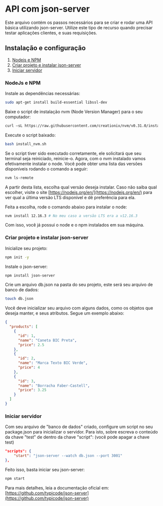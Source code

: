 # API com json-server

Este arquivo contém os passos necessários para se criar e rodar uma API básica utilizando json-server.
Utilize este tipo de recurso quando precisar testar aplicações clientes, e suas requisições.

## Instalação e configuração

 1. [Nodejs e NPM](#nodejs-e-npm)
 2. [Criar projeto e instalar json-server](#criar-projeto-e-instalar-json-server)
 3. [Iniciar servidor](#iniciar-servidor)



### NodeJs e NPM

Instale as dependências necessárias:

```bash
sudo apt-get install build-essential libssl-dev
```

Baixe o script de instalação nvm (Node Version Manager) para o seu computador:

```bash
curl –sL https://raw.githubusercontent.com/creationix/nvm/v0.31.0/install.sh -o install_nvm.sh
```

Execute o script baixado:

```bash
bash install_nvm.sh
```

Se o script tiver sido executado corretamente, ele solicitará que seu terminal seja reiniciado, reinicie-o.
Agora, com o nvm instalado vamos efetivamente instalar o node. Você pode obter uma lista das versões disponíveis rodando o comando a seguir:

```bash
nvm ls-remote
```

A partir desta lista, escolha qual versão deseja instalar.
Caso não saiba qual escolher, visite o site [https://nodejs.org/en/](https://nodejs.org/en/) para ver qual a última versão LTS disponível e dê preferência para ela.

Feita a escolha, rode o comando abaixo para instalar o node:

```bash
nvm install 12.16.3 # No meu caso a versão LTS era a v12.16.3
```

Com isso, você já possui o node e o npm instalados em sua máquina.

### Criar projeto e instalar json-server

Inicialize seu projeto:

```bash
npm init -y
```

Instale o json-server:

```bash
npm install json-server
```

Crie um arquivo db.json na pasta do seu projeto, este será seu arquivo de banco de dados:

```bash
touch db.json
```

Você deve inicializar seu arquivo com alguns dados, como os objetos que deseja manter, e seus atributos. Segue um exemplo abaixo:

```json
{
  "products": [
    {
      "id": 1,
      "name": "Caneta BIC Preta",
      "price": 2.5
    },
    {
      "id": 2,
      "name": "Marca Texto BIC Verde",
      "price": 4
    },
    {
      "id": 3,
      "name": "Borracha Faber-Castell",
      "price": 3.25
    }
  ]
}
```

### Iniciar servidor

Com seu arquivo de "banco de dados" criado, configure um script no seu package.json para inicializar o servidor.
Para isto, sobre escreva o conteúdo da chave "test" de dentro da chave "script": (você pode apagar a chave test)

```json
"scripts": {
	"start": "json-server --watch db.json --port 3001"
},
```

Feito isso, basta iniciar seu json-server:

```bash
npm start
```

Para mais detalhes, leia a documentação oficial em:
[https://github.com/typicode/json-server](https://github.com/typicode/json-server)